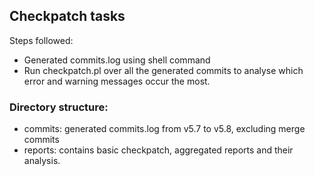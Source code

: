 ## Checkpatch tasks
Steps followed:
- Generated commits.log using shell command
- Run checkpatch.pl over all the generated commits to analyse which error and warning messages occur the most.

### Directory structure:
- commits: generated commits.log from v5.7 to v5.8, excluding merge commits
- reports: contains basic checkpatch, aggregated reports and their analysis.
